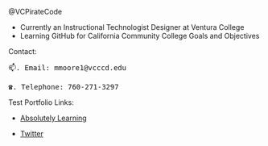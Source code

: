 @VCPirateCode

+ Currently an Instructional Technologist Designer at Ventura College
+ Learning GitHub for California Community College Goals and Objectives 

Contact:
<pre>
📫. Email: mmoore1@vcccd.edu

☎️. Telephone: 760-271-3297
</pre>
Test Portfolio Links:

* [Absolutely Learning](http://www.absolutelylearning.com) 

* [Twitter](http://www.mattmoore.net) 

<!---
VCPirateCode/VCPirateCode is a ✨ special ✨ repository because its `README.md` (this file) appears on your GitHub profile.
You can click the Preview link to take a look at your changes.
--->
